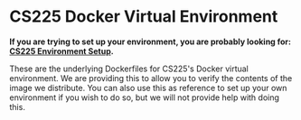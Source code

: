 # CS225 Docker Virtual Environment
**If you are trying to set up your environment, you are probably looking for: [CS225 Environment Setup](https://courses.engr.illinois.edu/cs225/resources/own-machine/).**

These are the underlying Dockerfiles for CS225's Docker virtual environment. We are providing this to allow you to verify the contents of the image we distribute. You can also use this as reference to set up your own environment if you wish to do so, but we will not provide help with doing this.
